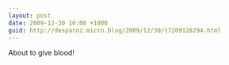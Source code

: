 ```yaml
---
layout: post
date: 2009-12-30 10:00 +1000
guid: http://desparoz.micro.blog/2009/12/30/t7209128294.html
---
```

About to give blood!
